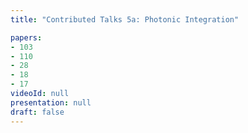 ```yaml
---
title: "Contributed Talks 5a: Photonic Integration"

papers:
- 103
- 110
- 28
- 18
- 17
videoId: null
presentation: null
draft: false
---
```

